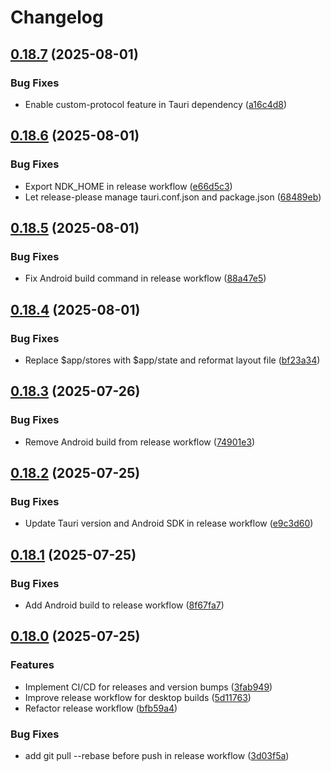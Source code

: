 # Changelog

## [0.18.7](https://github.com/Michael-Obele/VaultNote/compare/v0.18.6...v0.18.7) (2025-08-01)


### Bug Fixes

* Enable custom-protocol feature in Tauri dependency ([a16c4d8](https://github.com/Michael-Obele/VaultNote/commit/a16c4d8fa8cdf19d85b7c447249e26dec36cf742))

## [0.18.6](https://github.com/Michael-Obele/VaultNote/compare/v0.18.5...v0.18.6) (2025-08-01)


### Bug Fixes

* Export NDK_HOME in release workflow ([e66d5c3](https://github.com/Michael-Obele/VaultNote/commit/e66d5c35fccbdf584a7a7c5099913107e6d7989f))
* Let release-please manage tauri.conf.json and package.json ([68489eb](https://github.com/Michael-Obele/VaultNote/commit/68489eb707b8db5b9531344c91b522a821effe42))

## [0.18.5](https://github.com/Michael-Obele/VaultNote/compare/v0.18.4...v0.18.5) (2025-08-01)


### Bug Fixes

* Fix Android build command in release workflow ([88a47e5](https://github.com/Michael-Obele/VaultNote/commit/88a47e508bbe6324b1347612da90ef5ab0c93f7c))

## [0.18.4](https://github.com/Michael-Obele/VaultNote/compare/v0.18.3...v0.18.4) (2025-08-01)


### Bug Fixes

* Replace $app/stores with $app/state and reformat layout file ([bf23a34](https://github.com/Michael-Obele/VaultNote/commit/bf23a34392fbe57995f81cf917903d6242218785))

## [0.18.3](https://github.com/Michael-Obele/VaultNote/compare/v0.18.2...v0.18.3) (2025-07-26)


### Bug Fixes

* Remove Android build from release workflow ([74901e3](https://github.com/Michael-Obele/VaultNote/commit/74901e3d71c0be514efe4e0faae09744dff59a16))

## [0.18.2](https://github.com/Michael-Obele/VaultNote/compare/v0.18.1...v0.18.2) (2025-07-25)


### Bug Fixes

* Update Tauri version and Android SDK in release workflow ([e9c3d60](https://github.com/Michael-Obele/VaultNote/commit/e9c3d60677c47c6a2a5d27ccee180b17654261ca))

## [0.18.1](https://github.com/Michael-Obele/VaultNote/compare/v0.18.0...v0.18.1) (2025-07-25)


### Bug Fixes

* Add Android build to release workflow ([8f67fa7](https://github.com/Michael-Obele/VaultNote/commit/8f67fa75174b3361b52b799c10ae585f7053d36b))

## [0.18.0](https://github.com/Michael-Obele/VaultNote/compare/0.17.0...v0.18.0) (2025-07-25)


### Features

* Implement CI/CD for releases and version bumps ([3fab949](https://github.com/Michael-Obele/VaultNote/commit/3fab949e750518ce09129173e91ec97dd5079f06))
* Improve release workflow for desktop builds ([5d11763](https://github.com/Michael-Obele/VaultNote/commit/5d117630d62c0fe7693cd7e0dee5e0ad9dab587a))
* Refactor release workflow ([bfb59a4](https://github.com/Michael-Obele/VaultNote/commit/bfb59a4c2a32997695e8e2546ee661dd9a7b0305))


### Bug Fixes

* add git pull --rebase before push in release workflow ([3d03f5a](https://github.com/Michael-Obele/VaultNote/commit/3d03f5af1fcd4ce89fff389c141419656ead3dff))
